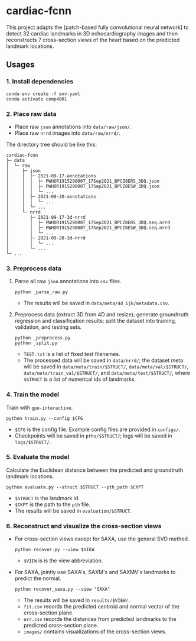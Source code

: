 # cardiac-fcnn

This project adapts the [patch-based fully convolutional neural network] to detect 32 cardiac landmarks in 3D echocardiography images and then reconstructs 7 cross-section views of the heart based on the predicted landmark locations. 

## Usages
### 1. Install dependencies

```
conda env create -f env.yaml
conda activate comp4801
```

### 2. Place raw data

- Place raw `json` annotations into `data/raw/json/`.
- Place raw `nrrd` images into `data/raw/nrrd/`.

The directory tree should be like this:

```
cardiac-fcnn
├─ data
│  └─ raw
│     ├─ json
│     │  ├─ 2021-09-17-annotations
│     │  │  ├─ PWHOR191529000T_17Sep2021_BPCZ8ERS_3DQ.json
│     │  │  ├─ PWHOR191529000T_17Sep2021_BPCZ8ESW_3DQ.json
│     │  │  └─ ...
│     │  ├─ 2021-09-20-annotations
│     │  │  └─ ...
│     │  └─ ...
│     └─ nrrd
│        ├─ 2021-09-17-3d-nrrd
│        │  ├─ PWHOR191529000T_17Sep2021_BPCZ8ERS_3DQ.seq.nrrd
│        │  ├─ PWHOR191529000T_17Sep2021_BPCZ8ESW_3DQ.seq.nrrd
│        │  └─ ...
│        ├─ 2021-09-20-3d-nrrd
│        │  └─ ...
│        └─ ...
└─ ...
```

### 3. Preprocess data

1. Parse all raw `json` annotations into `csv` files.

    ```
    python _parse_raw.py
    ```

    - The results will be saved in `data/meta/4d_ijk/metadata.csv`.

2. Preprocess data (extract 3D from 4D and resize); generate groundtruth regression and classification results; split the dataset into training, validation, and testing sets.

    ```
    python _preprocess.py
    python _split.py
    ```

    - `TEST.txt` is a list of fixed test filenames.   
    - The processed data will be saved in `data/nrrd/`; the dataset meta will be saved in `data/meta/train/$STRUCT/`, `data/meta/val/$STRUCT/`, `data/meta/train_val/$STRUCT/`, and `data/meta/test/$STRUCT/`, where `$STRUCT` is a list of numerical ids of landmarks.

### 4. Train the model

Train with `gpu-interactive`.

```
python train.py --config $CFG
```

- `$CFG` is the config file. Example config files are provided in `configs/`.
- Checkpoints will be saved in `pths/$STRUCT/`; logs will be saved in `logs/$STRUCT/`.

### 5. Evaluate the model

Calculate the Euclidean distance between the predicted and groundtruth landmark locations.

```
python evaluate.py --struct $STRUCT --pth_path $CKPT
```

- `$STRUCT` is the landmark id.
- `$CKPT` is the path to the `pth` file.
- The results will be saved in `evaluation/$STRUCT`.

### 6. Reconstruct and visualize the cross-section views

- For cross-section views except for SAXA, use the general SVD method.
    ```
    python recover.py --view $VIEW
    ```
    - `$VIEW` is is the view abbreviation.

- For SAXA, jointly use SAXA's, SAXM's and SAXMV's landmarks to predict the normal. 
    ```
    python recover_saxa.py --view "SAXA"
    ```

    - The results will be saved in `results/$VIEW/`.
    - `fit.csv` records the predicted centroid and normal vector of the cross-section plane.
    - `err.csv` records the distances from predicted landmarks to the predicted cross-section plane.
    - `images/` contains visualizations of the cross-section views.
